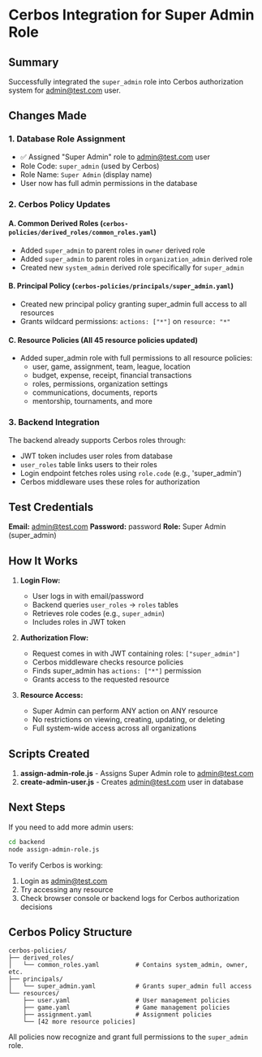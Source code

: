 # Cerbos Integration for Super Admin Role

## Summary

Successfully integrated the `super_admin` role into Cerbos authorization system for admin@test.com user.

## Changes Made

### 1. Database Role Assignment
- ✅ Assigned "Super Admin" role to admin@test.com user
- Role Code: `super_admin` (used by Cerbos)
- Role Name: `Super Admin` (display name)
- User now has full admin permissions in the database

### 2. Cerbos Policy Updates

#### A. Common Derived Roles (`cerbos-policies/derived_roles/common_roles.yaml`)
- Added `super_admin` to parent roles in `owner` derived role
- Added `super_admin` to parent roles in `organization_admin` derived role
- Created new `system_admin` derived role specifically for `super_admin`

#### B. Principal Policy (`cerbos-policies/principals/super_admin.yaml`)
- Created new principal policy granting super_admin full access to all resources
- Grants wildcard permissions: `actions: ["*"]` on `resource: "*"`

#### C. Resource Policies (All 45 resource policies updated)
- Added super_admin role with full permissions to all resource policies:
  - user, game, assignment, team, league, location
  - budget, expense, receipt, financial transactions
  - roles, permissions, organization settings
  - communications, documents, reports
  - mentorship, tournaments, and more

### 3. Backend Integration
The backend already supports Cerbos roles through:
- JWT token includes user roles from database
- `user_roles` table links users to their roles
- Login endpoint fetches roles using `role.code` (e.g., 'super_admin')
- Cerbos middleware uses these roles for authorization

## Test Credentials

**Email:** admin@test.com
**Password:** password
**Role:** Super Admin (super_admin)

## How It Works

1. **Login Flow:**
   - User logs in with email/password
   - Backend queries `user_roles` → `roles` tables
   - Retrieves role codes (e.g., `super_admin`)
   - Includes roles in JWT token

2. **Authorization Flow:**
   - Request comes in with JWT containing roles: `["super_admin"]`
   - Cerbos middleware checks resource policies
   - Finds super_admin has `actions: ["*"]` permission
   - Grants access to the requested resource

3. **Resource Access:**
   - Super Admin can perform ANY action on ANY resource
   - No restrictions on viewing, creating, updating, or deleting
   - Full system-wide access across all organizations

## Scripts Created

1. **assign-admin-role.js** - Assigns Super Admin role to admin@test.com
2. **create-admin-user.js** - Creates admin@test.com user in database

## Next Steps

If you need to add more admin users:
```bash
cd backend
node assign-admin-role.js
```

To verify Cerbos is working:
1. Login as admin@test.com
2. Try accessing any resource
3. Check browser console or backend logs for Cerbos authorization decisions

## Cerbos Policy Structure

```
cerbos-policies/
├── derived_roles/
│   └── common_roles.yaml          # Contains system_admin, owner, etc.
├── principals/
│   └── super_admin.yaml           # Grants super_admin full access
└── resources/
    ├── user.yaml                  # User management policies
    ├── game.yaml                  # Game management policies
    ├── assignment.yaml            # Assignment policies
    └── [42 more resource policies]
```

All policies now recognize and grant full permissions to the `super_admin` role.

